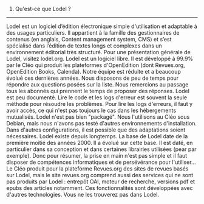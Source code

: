 1.  Qu'est-ce que Lodel ?
-------------------------

Lodel est un logiciel d’édition électronique simple d'utilisation et adaptable à des usages particuliers. 
Il appartient à la famille des gestionnaires de contenus (en anglais, Content management system, CMS) et s’est spécialisé dans l’édition de textes longs et complexes dans un environnement éditorial très structuré. 
Pour une présentation générale de Lodel, visitez lodel.org. 
Lodel est un logiciel libre. 
Il est développé à 99.9% par le Cléo qui produit les plateformes d'OpenEdition (dont Revues.org, OpenEdition Books, Calenda). Notre équipe est réduite et a beaucoup évolué ces dernières années. 
Nous disposons de peu de temps pour répondre aux questions posées sur la liste. 
Nous remercions au passage tous les abonnés qui prennent le temps de proposer des réponses. 
Lodel est peu documenté. 
Lire le code et les logs d'erreur est souvent la seule méthode pour résoudre les problèmes. 
Pour lire les logs d'erreurs, il faut y avoir accès, ce qui n'est pas toujours le cas dans les hébergements mutualisés.
Lodel n'est pas bien "packagé". 
Nous l'utilisons au Cléo sous Debian, mais nous n'avons pas testé d'autres environnements d'installation.
Dans d'autres configurations, il est possible que des adaptations soient nécessaires. 
Lodel existe depuis longtemps. La base de Lodel date de la première moitié des années 2000. 
Il a évolué sur cette base. Il est daté, en particulier dans sa conception et dans certaines librairies utilisées (pear par exemple). 
Donc pour résumer, la prise en main n'est pas simple et il faut disposer de compétences informatiques et de persévérance pour l'utiliser... 
Le Cléo produit pour la plateforme Revues.org des sites de revues basés sur Lodel, mais le site revues.org comprend aussi des services qui ne sont pas produits par Lodel : entrepôt OAI, moteur de recherche, versions pdf et epubs des articles notamment.
Ces fonctionnalités sont développées avec d'autres technologies. Vous ne les trouverez pas dans Lodel.
